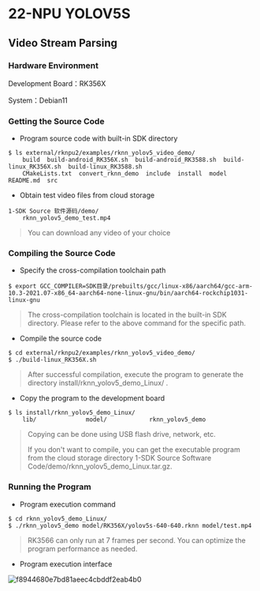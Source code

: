 # 22-NPU YOLOV5S







## Video Stream Parsing

### Hardware Environment

Development Board：RK356X

System：Debian11



### Getting the Source Code

* Program source code with built-in SDK directory

```
$ ls external/rknpu2/examples/rknn_yolov5_video_demo/
	build  build-android_RK356X.sh  build-android_RK3588.sh  build-linux_RK356X.sh  build-linux_RK3588.sh  
	CMakeLists.txt  convert_rknn_demo  include  install  model  README.md  src
```



* Obtain test video files from cloud storage

```
1-SDK Source 软件源码/demo/
	rknn_yolov5_demo_test.mp4
```

> You can download any video of your choice



### Compiling the Source Code

* Specify the cross-compilation toolchain path

```
$ export GCC_COMPILER=SDK目录/prebuilts/gcc/linux-x86/aarch64/gcc-arm-10.3-2021.07-x86_64-aarch64-none-linux-gnu/bin/aarch64-rockchip1031-linux-gnu
```

> The cross-compilation toolchain is located in the built-in SDK directory. Please refer to the above command for the specific path.



* Compile the source code

```
$ cd external/rknpu2/examples/rknn_yolov5_video_demo/
$ ./build-linux_RK356X.sh
```

> After successful compilation, execute the program to generate the directory install/rknn_yolov5_demo_Linux/ .



* Copy the program to the development board

```
$ ls install/rknn_yolov5_demo_Linux/
	lib/              model/            rknn_yolov5_demo
```

> Copying can be done using USB flash drive, network, etc.
>
> If you don't want to compile, you can get the executable program from the cloud storage directory 1-SDK Source Software Code/demo/rknn_yolov5_demo_Linux.tar.gz.



### Running the Program 

* Program execution command

```
$ cd rknn_yolov5_demo_Linux/
$ ./rknn_yolov5_demo model/RK356X/yolov5s-640-640.rknn model/test.mp4
```

> RK3566 can only run at 7 frames per second. You can optimize the program performance as needed.



* Program execution interface

![f8944680e7bd81aeec4cbddf2eab4b0](http://tanzhtanzh.oss-cn-shenzhen.aliyuncs.com/img/f8944680e7bd81aeec4cbddf2eab4b0.jpg)

